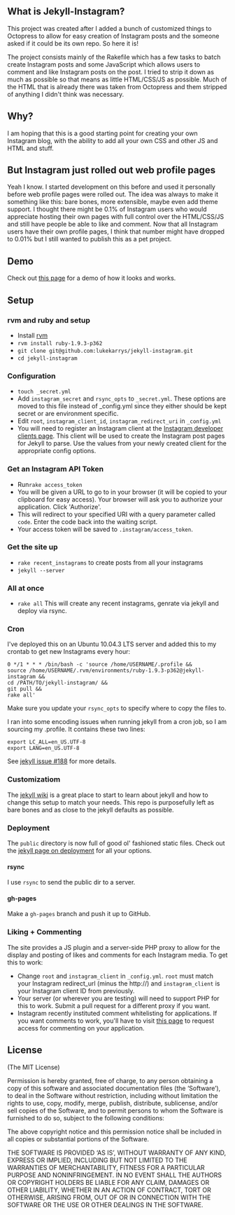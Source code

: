 ## What is Jekyll-Instagram?

This project was created after I added a bunch of customized things to Octopress to allow for easy creation of Instagram posts and the someone asked if it could be its own repo. So here it is!

The project consists mainly of the Rakefile which has a few tasks to batch create Instagram posts and some JavaScript which allows users to comment and like Instagram posts on the post. I tried to strip it down as much as possible so that means as little HTML/CSS/JS as possible. Much of the HTML that is already there was taken from Octopress and them stripped of anything I didn't think was necessary.

## Why?

I am hoping that this is a good starting point for creating your own Instagram blog, with the ability to add all your own CSS and other JS and HTML and stuff.

## But Instagram just rolled out web profile pages

Yeah I know. I started development on this before and used it personally before web profile pages were rolled out. The idea was always to make it something like this: bare bones, more extensible, maybe even add theme support. I thought there might be 0.1% of Instagram users who would appreciate hosting their own pages with full control over the HTML/CSS/JS and still have people be able to like and comment. Now that all Instagram users have their own profile pages, I think that number might have dropped to 0.01% but I still wanted to publish this as a pet project.

## Demo
Check out [this page](http://instagram.lukelov.es/) for a demo of how it looks and works.

## Setup

### rvm and ruby and setup
- Install [rvm](https://rvm.io/)
- `rvm install ruby-1.9.3-p362`
- `git clone git@github.com:lukekarrys/jekyll-instagram.git`
- `cd jekyll-instagram`

### Configuration
- `touch _secret.yml`
- Add `instagram_secret` and `rsync_opts` to `_secret.yml`. These options are moved to this file instead of _config.yml since they either should be kept secret or are environment specific.
- Edit `root`, `instagram_client_id`, `instagram_redirect_uri` in `_config.yml`
- You will need to register an Instagram client at the [Instagram developer clients page](http://instagram.com/accounts/login/?next=/developer/register/). This client will be used to create the Instagram post pages for Jekyll to parse. Use the values from your newly created client for the appropriate config options.

### Get an Instagram API Token
- Run`rake access_token`
- You will be given a URL to go to in your browser (it will be copied to your clipboard for easy access). Your browser will ask you to authorize your application. Click 'Authorize'.
- This will redirect to your specified URI with a query parameter called `code`. Enter the code back into the waiting script.
- Your access token will be saved to `.instagram/access_token`.

### Get the site up
- `rake recent_instagrams` to create posts from all your instagrams
- `jekyll --server`

### All at once
- `rake all` This will create any recent instagrams, genrate via jekyll and deploy via rsync.

### Cron
I've deployed this on an Ubuntu 10.04.3 LTS server and added this to my crontab to get new Instagrams every hour:

```
0 */1 * * * /bin/bash -c 'source /home/USERNAME/.profile && 
source /home/USERNAME/.rvm/environments/ruby-1.9.3-p362@jekyll-instagram && 
cd /PATH/TO/jekyll-instagram/ && 
git pull && 
rake all'
```

Make sure you update your `rsync_opts` to specify where to copy the files to.

I ran into some encoding issues when running jekyll from a cron job, so I am sourcing my .profile. It contains these two lines:
```
export LC_ALL=en_US.UTF-8
export LANG=en_US.UTF-8
```
See [jekyll issue #188](https://github.com/mojombo/jekyll/issues/188) for more details.

### Customizatiom
The [jekyll wiki](https://github.com/mojombo/jekyll/wiki) is a great place to start to learn about jekyll and how to change this setup to match your needs. This repo is purposefully left as bare bones and as close to the jekyll defaults as possible.

### Deployment
The `public` directory is now full of good ol' fashioned static files. Check out the [jekyll page on deployment](https://github.com/mojombo/jekyll/wiki/Deployment) for all your options.

#### rsync

I use `rsync` to send the public dir to a server.

#### gh-pages

Make a `gh-pages` branch and push it up to GitHub.

### Liking + Commenting
The site provides a JS plugin and a server-side PHP proxy to allow for the display and posting of likes and comments for each Instagram media. To get this to work:
- Change `root` and `instagram_client` in `_config.yml`. `root` must match your Instagram redirect_url (minus the http://) and `instagram_client` is your Instagram client ID from previously.
- Your server (or wherever you are testing) will need to support PHP for this to work. Submit a pull request for a different proxy if you want.
- Instagram recently instituted comment whitelisting for applications. If you want comments to work, you'll have to visit [this page](http://bit.ly/instacomments) to request access for commenting on your application.

## License
(The MIT License)

Permission is hereby granted, free of charge, to any person obtaining a copy of this software and associated documentation files (the ‘Software’), to deal in the Software without restriction, including without limitation the rights to use, copy, modify, merge, publish, distribute, sublicense, and/or sell copies of the Software, and to permit persons to whom the Software is furnished to do so, subject to the following conditions:

The above copyright notice and this permission notice shall be included in all copies or substantial portions of the Software.

THE SOFTWARE IS PROVIDED ‘AS IS’, WITHOUT WARRANTY OF ANY KIND, EXPRESS OR IMPLIED, INCLUDING BUT NOT LIMITED TO THE WARRANTIES OF MERCHANTABILITY, FITNESS FOR A PARTICULAR PURPOSE AND NONINFRINGEMENT. IN NO EVENT SHALL THE AUTHORS OR COPYRIGHT HOLDERS BE LIABLE FOR ANY CLAIM, DAMAGES OR OTHER LIABILITY, WHETHER IN AN ACTION OF CONTRACT, TORT OR OTHERWISE, ARISING FROM, OUT OF OR IN CONNECTION WITH THE SOFTWARE OR THE USE OR OTHER DEALINGS IN THE SOFTWARE.
